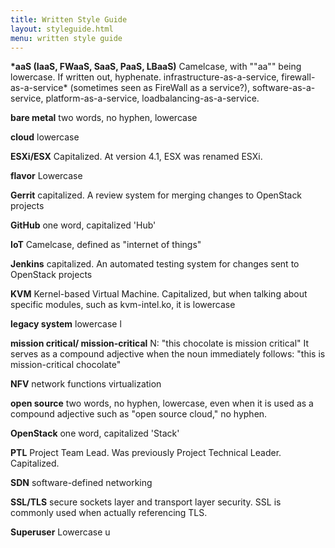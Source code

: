 ```yaml
---
title: Written Style Guide
layout: styleguide.html
menu: written style guide
---
```


<p class="definition">
  <strong>*aaS (IaaS, FWaaS, SaaS, PaaS, LBaaS)</strong>
  Camelcase, with ""aa"" being lowercase. If written out, hyphenate.
infrastructure-as-a-service, firewall-as-a-service* (sometimes seen as FireWall as a service?), software-as-a-service, platform-as-a-service, loadbalancing-as-a-service.
</p>
<p class="definition">
  <strong>bare metal</strong>
  two words, no hyphen, lowercase
</p>
<p class="definition">
  <strong>cloud</strong>
  lowercase
</p>
<p class="definition">
  <strong>ESXi/ESX</strong>
  Capitalized. At version 4.1, ESX was renamed ESXi.
</p>
<p class="definition">
  <strong>flavor</strong>
  Lowercase
</p>
<p class="definition">
  <strong>Gerrit</strong>
  capitalized. A review system for merging changes to OpenStack projects
</p>
<p class="definition">
  <strong>GitHub</strong>
  one word, capitalized 'Hub'
</p>
<p class="definition">
  <strong>IoT</strong>
  Camelcase, defined as "internet of things"
</p>
<p class="definition">
  <strong>Jenkins</strong>
  capitalized. An automated testing system for changes sent to OpenStack projects
</p>
<p class="definition">
  <strong>KVM</strong>
  Kernel-based Virtual Machine. Capitalized, but when talking about specific modules, such as kvm-intel.ko, it is lowercase
</p>
<p class="definition">
  <strong>legacy system</strong>
  lowercase l
</p>
<p class="definition">
  <strong>mission critical/ mission-critical</strong>
  N: "this chocolate is mission critical" It serves as a compound adjective when the noun immediately follows: "this is mission-critical chocolate"
</p>
<p class="definition">
  <strong>NFV</strong>
  network functions virtualization
</p>
<p class="definition">
  <strong>open source</strong>
  two words, no hyphen, lowercase, even when it is used as a compound adjective such as "open source cloud," no hyphen.
</p>
<p class="definition">
  <strong>OpenStack</strong>
  one word, capitalized 'Stack'
</p>
<p class="definition">
  <strong>PTL</strong>
  Project Team Lead. Was previously Project Technical Leader. Capitalized. 
</p>
<p class="definition">
  <strong>SDN</strong>
  software-defined networking
</p>
<p class="definition">
  <strong>SSL/TLS</strong>
  secure sockets layer and transport layer security. SSL is commonly used when actually referencing TLS.
</p>
<p class="definition">
  <strong>Superuser</strong>
  Lowercase u
</p>